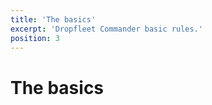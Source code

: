 ```yaml
---
title: 'The basics'
excerpt: 'Dropfleet Commander basic rules.'
position: 3
---
```

# The basics

<script setup>
  import { data as pages } from '/documents.data'
  const slug = '/en/dfc/the-basics/'
  const filteredPages = pages.filter(page => page?.href.indexOf(slug) > -1 && page?.href.indexOf('index.html') < 0)
    .sort((a, b) => a.position - b.position)
</script>

<CategoryCardsContainer :pages="filteredPages" />
